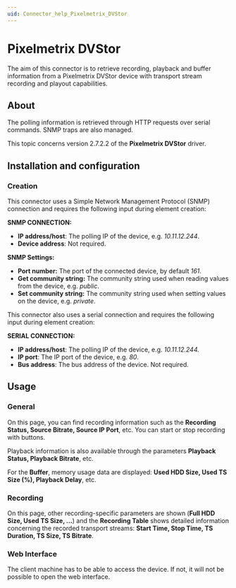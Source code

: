 ```yaml
---
uid: Connector_help_Pixelmetrix_DVStor
---
```


# Pixelmetrix DVStor

The aim of this connector is to retrieve recording, playback and buffer information from a Pixelmetrix DVStor device with transport stream recording and playout capabilities.

## About

The polling information is retrieved through HTTP requests over serial commands. SNMP traps are also managed.

This topic concerns version 2.7.2.2 of the **Pixelmetrix DVStor** driver.

## Installation and configuration

### Creation

This connector uses a Simple Network Management Protocol (SNMP) connection and requires the following input during element creation:

**SNMP CONNECTION:**

- **IP address/host**: The polling IP of the device, e.g. *10.11.12.244*.
- **Device address**: Not required.

**SNMP Settings:**

- **Port number:** The port of the connected device, by default *161*.
- **Get community string:** The community string used when reading values from the device, e.g. *public*.
- **Set community string:** The community string used when setting values on the device, e.g. *private*.

This connector also uses a serial connection and requires the following input during element creation:

**SERIAL CONNECTION:**

- **IP address/host**: The polling IP of the device, e.g. *10.11.12.244.*
- **IP port**: The IP port of the device, e.g. *80*.
- **Bus address**: The bus address of the device. Not required.

## Usage

### General

On this page, you can find recording information such as the **Recording Status, Source Bitrate, Source IP Port**, etc. You can start or stop recording with buttons.

Playback information is also available through the parameters **Playback Status, Playback Bitrate**, etc.

For the **Buffer**, memory usage data are displayed: **Used HDD Size, Used TS Size (%), Playback Delay**, etc.

### Recording

On this page, other recording-specific parameters are shown (**Full HDD Size, Used TS Size, ...**) and the **Recording Table** shows detailed information concerning the recorded transport streams: **Start Time, Stop Time, TS Duration, TS Size, TS Bitrate**.

### Web Interface

The client machine has to be able to access the device. If not, it will not be possible to open the web interface.
